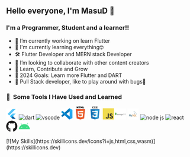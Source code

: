 <h2>Hello everyone, I'm MasuD 👋</h2>

<h3>I'm a Programmer, Student and a learner!!</h3>


- 🔭 I’m currently working on learn Flutter
- 🌱 I'm currently learning everything🤓
- 🛠  Flutter Developer and MERN stack Developer
- 👯 I’m looking to collaborate with other content creators
- 🎯 Learn, Contribute and Grow
- 🥅 2024 Goals: Learn more Flutter and DART
- 🍭 Pull Stack developer, like to play around with bugs👾





<h3> 🚀 &nbsp;Some Tools I Have Used and Learned</h3>
<p align="left">
<img src="https://raw.githubusercontent.com/github/explore/80688e429a7d4ef2fca1e82350fe8e3517d3494d/topics/flutter/flutter.png" alt="flutter" width="30" height="30" "padding: 30px"/>
<img src="https://upload.wikimedia.org/wikipedia/commons/c/c6/Dart_logo.png" alt="dart" width="30" height="30"/>
<img src="https://cdn.jsdelivr.net/gh/devicons/devicon/icons/vscode/vscode-original.svg" alt="vscode" width="30" height="30" />
<img src="https://raw.githubusercontent.com/github/explore/80688e429a7d4ef2fca1e82350fe8e3517d3494d/topics/visual-studio-code/visual-studio-code.png" alt="vs code" width="30" height="30"/>

<img src="https://raw.githubusercontent.com/github/explore/80688e429a7d4ef2fca1e82350fe8e3517d3494d/topics/html/html.png" alt="html" width="35" height="35"/>
<img src="https://raw.githubusercontent.com/github/explore/80688e429a7d4ef2fca1e82350fe8e3517d3494d/topics/css/css.png" alt="css" width="35" height="35" />
<img src="https://raw.githubusercontent.com/github/explore/80688e429a7d4ef2fca1e82350fe8e3517d3494d/topics/javascript/javascript.png" alt="js" width="30" height="30"/>
<img src="https://raw.githubusercontent.com/github/explore/80688e429a7d4ef2fca1e82350fe8e3517d3494d/topics/mongodb/mongodb.png" width="30" height="30"/>
<img src="https://raw.githubusercontent.com/github/explore/80688e429a7d4ef2fca1e82350fe8e3517d3494d/topics/mysql/mysql.png" alt="html" width="30" height="30"/>
<img src="https://cdn-icons-png.flaticon.com/512/5968/5968322.png" alt="node js" width="35" height="35" />
<img src="https://w7.pngwing.com/pngs/235/872/png-transparent-react-computer-icons-redux-javascript-others-logo-symmetry-nodejs-thumbnail.png" alt="react" width="30" height="30"/>
<img src="https://raw.githubusercontent.com/github/explore/78df643247d429f6cc873026c0622819ad797942/topics/github/github.png" width="30" height="30"/>
<img src="https://raw.githubusercontent.com/github/explore/80688e429a7d4ef2fca1e82350fe8e3517d3494d/topics/android/android.png" alt="html" width="30" height="30"/>

</p>
[![My Skills](https://skillicons.dev/icons?i=js,html,css,wasm)](https://skillicons.dev)

